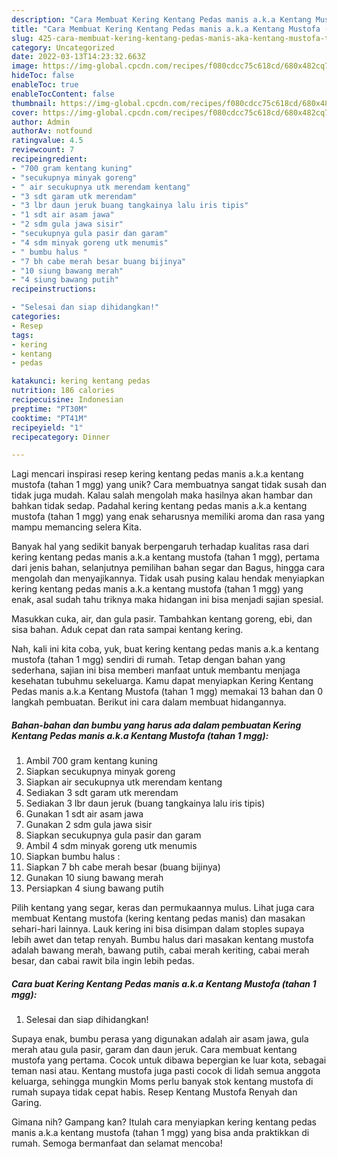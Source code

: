 ```yaml
---
description: "Cara Membuat Kering Kentang Pedas manis a.k.a Kentang Mustofa (tahan 1 mgg) yang Lezat"
title: "Cara Membuat Kering Kentang Pedas manis a.k.a Kentang Mustofa (tahan 1 mgg) yang Lezat"
slug: 425-cara-membuat-kering-kentang-pedas-manis-aka-kentang-mustofa-tahan-1-mgg-yang-lezat
category: Uncategorized
date: 2022-03-13T14:23:32.663Z
image: https://img-global.cpcdn.com/recipes/f080cdcc75c618cd/680x482cq70/kering-kentang-pedas-manis-aka-kentang-mustofa-tahan-1-mgg-foto-resep-utama.jpg
hideToc: false
enableToc: true
enableTocContent: false
thumbnail: https://img-global.cpcdn.com/recipes/f080cdcc75c618cd/680x482cq70/kering-kentang-pedas-manis-aka-kentang-mustofa-tahan-1-mgg-foto-resep-utama.jpg
cover: https://img-global.cpcdn.com/recipes/f080cdcc75c618cd/680x482cq70/kering-kentang-pedas-manis-aka-kentang-mustofa-tahan-1-mgg-foto-resep-utama.jpg
author: Admin
authorAv: notfound
ratingvalue: 4.5
reviewcount: 7
recipeingredient:
- "700 gram kentang kuning"
- "secukupnya minyak goreng"
- " air secukupnya utk merendam kentang"
- "3 sdt garam utk merendam"
- "3 lbr daun jeruk buang tangkainya lalu iris tipis"
- "1 sdt air asam jawa"
- "2 sdm gula jawa sisir"
- "secukupnya gula pasir dan garam"
- "4 sdm minyak goreng utk menumis"
- " bumbu halus "
- "7 bh cabe merah besar buang bijinya"
- "10 siung bawang merah"
- "4 siung bawang putih"
recipeinstructions:

- "Selesai dan siap dihidangkan!"
categories:
- Resep
tags:
- kering
- kentang
- pedas

katakunci: kering kentang pedas 
nutrition: 186 calories
recipecuisine: Indonesian
preptime: "PT30M"
cooktime: "PT41M"
recipeyield: "1"
recipecategory: Dinner

---
```





Lagi mencari inspirasi resep kering kentang pedas manis a.k.a kentang mustofa (tahan 1 mgg) yang unik? Cara membuatnya sangat tidak susah dan tidak juga mudah. Kalau salah mengolah maka hasilnya akan hambar dan bahkan tidak sedap. Padahal kering kentang pedas manis a.k.a kentang mustofa (tahan 1 mgg) yang enak seharusnya memiliki aroma dan rasa yang mampu memancing selera Kita.





Banyak hal yang sedikit banyak berpengaruh terhadap kualitas rasa dari kering kentang pedas manis a.k.a kentang mustofa (tahan 1 mgg), pertama dari jenis bahan, selanjutnya pemilihan bahan segar dan Bagus, hingga cara mengolah dan menyajikannya. Tidak usah pusing kalau hendak menyiapkan kering kentang pedas manis a.k.a kentang mustofa (tahan 1 mgg) yang enak,      asal sudah tahu triknya maka hidangan ini bisa menjadi sajian spesial.














Masukkan cuka, air, dan gula pasir. Tambahkan kentang goreng, ebi, dan sisa bahan. Aduk cepat dan rata sampai kentang kering.






Nah, kali ini kita coba, yuk, buat kering kentang pedas manis a.k.a kentang mustofa (tahan 1 mgg) sendiri di rumah. Tetap dengan bahan yang sederhana, sajian ini bisa memberi manfaat untuk membantu menjaga kesehatan tubuhmu sekeluarga. Kamu dapat menyiapkan Kering Kentang Pedas manis a.k.a Kentang Mustofa (tahan 1 mgg) memakai 13 bahan dan 0 langkah pembuatan. Berikut ini cara dalam membuat hidangannya.

<!--inarticleads1-->

##### Bahan-bahan dan bumbu yang harus ada dalam pembuatan Kering Kentang Pedas manis a.k.a Kentang Mustofa (tahan 1 mgg):

1. Ambil 700 gram kentang kuning
1. Siapkan secukupnya minyak goreng
1. Siapkan  air secukupnya utk merendam kentang
1. Sediakan 3 sdt garam utk merendam
1. Sediakan 3 lbr daun jeruk (buang tangkainya lalu iris tipis)
1. Gunakan 1 sdt air asam jawa
1. Gunakan 2 sdm gula jawa sisir
1. Siapkan secukupnya gula pasir dan garam
1. Ambil 4 sdm minyak goreng utk menumis
1. Siapkan  bumbu halus :
1. Siapkan 7 bh cabe merah besar (buang bijinya)
1. Gunakan 10 siung bawang merah
1. Persiapkan 4 siung bawang putih


Pilih kentang yang segar, keras dan permukaannya mulus. Lihat juga cara membuat Kentang mustofa (kering kentang pedas manis) dan masakan sehari-hari lainnya. Lauk kering ini bisa disimpan dalam stoples supaya lebih awet dan tetap renyah. Bumbu halus dari masakan kentang mustofa adalah bawang merah, bawang putih, cabai merah keriting, cabai merah besar, dan cabai rawit bila ingin lebih pedas. 

<!--inarticleads2-->

##### Cara buat Kering Kentang Pedas manis a.k.a Kentang Mustofa (tahan 1 mgg):


1. Selesai dan siap dihidangkan!

Supaya enak, bumbu perasa yang digunakan adalah air asam jawa, gula merah atau gula pasir, garam dan daun jeruk. Cara membuat kentang mustofa yang pertama. Cocok untuk dibawa bepergian ke luar kota, sebagai teman nasi atau. Kentang mustofa juga pasti cocok di lidah semua anggota keluarga, sehingga mungkin Moms perlu banyak stok kentang mustofa di rumah supaya tidak cepat habis. Resep Kentang Mustofa Renyah dan Garing. 

Gimana nih? Gampang kan? Itulah cara menyiapkan kering kentang pedas manis a.k.a kentang mustofa (tahan 1 mgg) yang bisa anda praktikkan di rumah. Semoga bermanfaat dan selamat mencoba!

